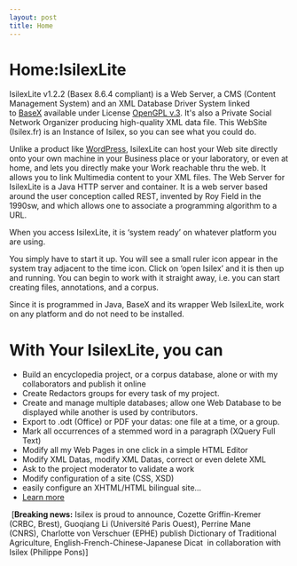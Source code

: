 ```yaml
---
layout: post
title: Home
---
```

<h1>Home:IsilexLite</h1>
<p>IsilexLite v1.2<strong>.</strong>2 (Basex 8.6.4 compliant) is a Web Server, a CMS (Content Management System) and an XML Database Driver System linked to&nbsp;<a href="http://www.basex.org" shape="rect">BaseX</a>&nbsp;available under License <a href="http://www.gnu.org/licenses/gpl-3.0-standalone.html" shape="rect">OpenGPL v.3</a>.&nbsp;It's also a Private Social Network Organizer producing high-quality XML data file.&nbsp;This WebSite (Isilex.fr) is an Instance of Isilex, so you can see what you could do.</p>
<p>Unlike&nbsp;a product like&nbsp;<a href="http://www.wordpress.com" shape="rect">WordPress</a>, IsilexLite can host your Web site directly onto your own machine in your Business place or your laboratory, or even at home, and lets you directly make your Work reachable thru the web. It allows you to link Multimedia content to your XML files. The Web Server for IsilexLite is a Java HTTP server and container. It is a web server based around the user conception called REST, invented by Roy Field in the 1990sw, and which allows one to associate a programming algorithm to a URL.</p>
<p>When you access IsilexLite, it is &lsquo;system ready&rsquo; on whatever platform you are using.</p>
<p>You simply have to start it up. You will see a small ruler icon appear in the system tray adjacent to the time icon. Click on &lsquo;open Isilex&rsquo; and it is then up and running. You can begin to work with it straight away, i.e. you can start creating files, annotations, and a corpus.</p>
<p>Since it is programmed in Java, BaseX and its wrapper Web IsilexLite, work on any platform and do not need to be installed.</p>
<h1 style="text-align: left;">With Your IsilexLite, you can</h1>
<ul class="tabUserAdmin">
<li>Build an encyclopedia project, or a corpus database, alone or with my collaborators and publish it online</li>
<li>Create Redactors groups for every task of my project.</li>
<li>Create and manage multiple databases; allow one Web Database to be displayed while another is used by contributors.</li>
<li>Export to .odt (Office) or PDF your datas: one file at a time, or a group.</li>
<li>Mark all occurrences of a stemmed word in a paragraph (XQuery Full Text)</li>
<li>Modify all my Web Pages in one click in a simple HTML Editor</li>
<li>Modify XML Datas, modify XML Datas, correct or even delete XML</li>
<li>Ask to the project moderator to validate a work</li>
<li>Modify configuration of a site (CSS, XSD)</li>
<li>easily configure an XHTML/HTML bilingual site...&nbsp;</li>
<li><a href="http://www.isilex.fr/exemples" shape="rect">Learn more</a></li>
</ul>
<p>&nbsp;[<strong>Breaking news:</strong> Isilex is proud to announce,&nbsp;Cozette Griffin-Kremer (CRBC, Brest),&nbsp;Guoqiang Li (Universit&eacute; Paris Ouest),&nbsp;Perrine Mane (CNRS),&nbsp;Charlotte von Verschuer (EPHE)&nbsp;publish Dictionary of Traditional Agriculture, English-French-Chinese-Japanese Dicat &nbsp;in collaboration with Isilex (Philippe Pons)]</p>
<ul class="tabUserAdmin">
</ul>
